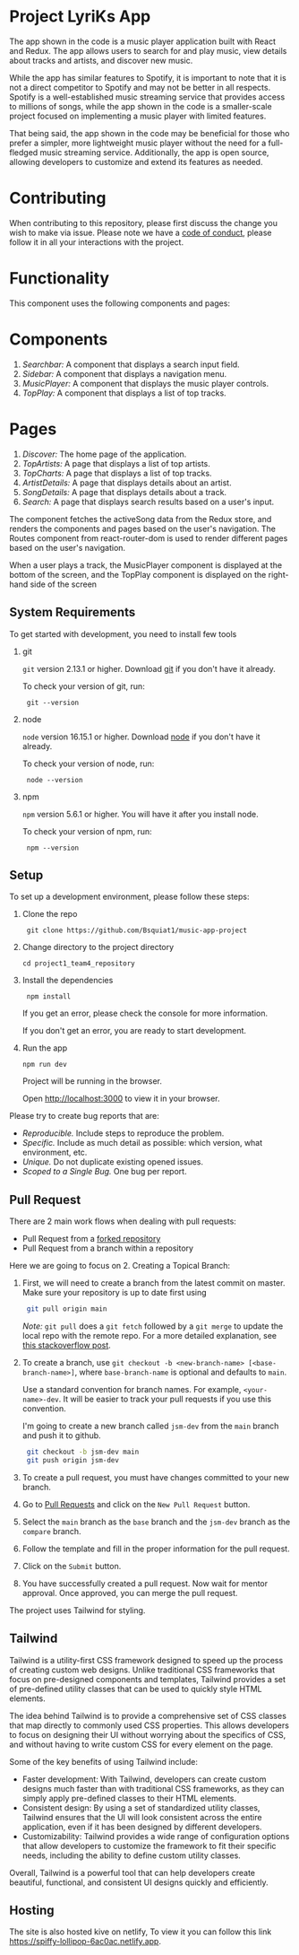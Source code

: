 # Project LyriKs App

The app shown in the code is a music player application built with React and Redux. The app allows users to search for and play music, view details about tracks and artists, and discover new music.

While the app has similar features to Spotify, it is important to note that it is not a direct competitor to Spotify and may not be better in all respects. Spotify is a well-established music streaming service that provides access to millions of songs, while the app shown in the code is a smaller-scale project focused on implementing a music player with limited features.

That being said, the app shown in the code may be beneficial for those who prefer a simpler, more lightweight music player without the need for a full-fledged music streaming service. Additionally, the app is open source, allowing developers to customize and extend its features as needed.

# Contributing

When contributing to this repository, please first discuss the change you wish to make via issue.
Please note we have a [code of conduct](CODE_OF_CONDUCT.md), please follow it in all your interactions with the project.

# Functionality
This component uses the following components and pages:

# Components
1. _Searchbar:_ A component that displays a search input field.
2. _Sidebar:_ A component that displays a navigation menu.
3. _MusicPlayer:_ A component that displays the music player controls.
4. _TopPlay:_ A component that displays a list of top tracks.
 
# Pages
1. _Discover:_ The home page of the application.
2. _TopArtists:_ A page that displays a list of top artists.
3. _TopCharts:_ A page that displays a list of top tracks.
4. _ArtistDetails:_ A page that displays details about an artist.
5. _SongDetails:_ A page that displays details about a track.
6. _Search:_ A page that displays search results based on a user's input.

The component fetches the activeSong data from the Redux store, and renders the components and pages based on the user's navigation. The Routes component from react-router-dom is used to render different pages based on the user's navigation.

When a user plays a track, the MusicPlayer component is displayed at the bottom of the screen, and the TopPlay component is displayed on the right-hand side of the screen


## System Requirements

To get started with development, you need to install few tools

1. git 
   
   `git` version 2.13.1 or higher. Download [git](https://git-scm.com/downloads) if you don't have it already.

   To check your version of git, run:

   ```shell
    git --version
   ```

2. node 
   
   `node` version 16.15.1 or higher. Download [node](https://nodejs.org/en/download/) if you don't have it already.

   To check your version of node, run:

   ```shell
    node --version
   ```

3. npm
  
   `npm` version 5.6.1 or higher. You will have it after you install node.

   To check your version of npm, run:

   ```shell
    npm --version
   ```

## Setup

To set up a development environment, please follow these steps:

1. Clone the repo

   ```shell
    git clone https://github.com/Bsquiat1/music-app-project
   ```

2. Change directory to the project directory

    ```shell
    cd project1_team4_repository
    ```

3. Install the dependencies
   
    ```shell
     npm install
    ```

    If you get an error, please check the console for more information.

    If you don't get an error, you are ready to start development.

4. Run the app
   
    ```shell
    npm run dev
    ```

    Project will be running in the browser.

    Open [http://localhost:3000](http://localhost:3000) to view it in your browser.



Please try to create bug reports that are:

- _Reproducible._ Include steps to reproduce the problem.
- _Specific._ Include as much detail as possible: which version, what environment, etc.
- _Unique._ Do not duplicate existing opened issues.
- _Scoped to a Single Bug._ One bug per report.


## Pull Request

There are 2 main work flows when dealing with pull requests:

* Pull Request from a [forked repository](https://help.github.com/articles/fork-a-repo)
* Pull Request from a branch within a repository

Here we are going to focus on 2. Creating a Topical Branch:


1. First, we will need to create a branch from the latest commit on master. Make sure your repository is up to date first using

   ```bash
    git pull origin main
   ```

   *Note:* `git pull` does a `git fetch` followed by a `git merge` to update the local repo with the remote repo. For a more detailed explanation, see [this stackoverflow post](http://stackoverflow.com/questions/292357/whats-the-difference-between-git-pull-and-git-fetch).

2. To create a branch, use `git checkout -b <new-branch-name> [<base-branch-name>]`, where `base-branch-name` is optional and defaults to `main`. 
   
   Use a standard convention for branch names. For example, `<your-name>-dev`. It will be easier to track your pull requests if you use this convention.
   
   I'm going to create a new branch called `jsm-dev` from the `main` branch and push it to github.

   ```bash
    git checkout -b jsm-dev main
    git push origin jsm-dev
   ```

3. To create a pull request, you must have changes committed to your new branch.

4. Go to [Pull Requests](https://github.com/JavaScript-Mastery-PRO/project1_team4_repository/pulls) and click on the `New Pull Request` button.

5. Select the `main` branch as the `base` branch and the `jsm-dev` branch as the `compare` branch.

6. Follow the template and fill in the proper information for the pull request.

7. Click on the `Submit` button.

8. You have successfully created a pull request. Now wait for mentor approval. Once approved, you can merge the pull request.

 
The project uses Tailwind for styling.

## Tailwind

Tailwind is a utility-first CSS framework designed to speed up the process of creating custom web designs. Unlike traditional CSS frameworks that focus on pre-designed components and templates, Tailwind provides a set of pre-defined utility classes that can be used to quickly style HTML elements.

The idea behind Tailwind is to provide a comprehensive set of CSS classes that map directly to commonly used CSS properties. This allows developers to focus on designing their UI without worrying about the specifics of CSS, and without having to write custom CSS for every element on the page.

Some of the key benefits of using Tailwind include:

- Faster development: With Tailwind, developers can create custom designs much faster than with traditional CSS frameworks, as they can simply apply pre-defined classes to their HTML elements.
- Consistent design: By using a set of standardized utility classes, Tailwind ensures that the UI will look consistent across the entire application, even if it has been designed by different developers.
- Customizability: Tailwind provides a wide range of configuration options that allow developers to customize the framework to fit their specific needs, including the ability to define custom utility classes.

Overall, Tailwind is a powerful tool that can help developers create beautiful, functional, and consistent UI designs quickly and efficiently.

## Hosting

The site is also hosted kive on netlify, To view it you can follow this link https://spiffy-lollipop-6ac0ac.netlify.app.
